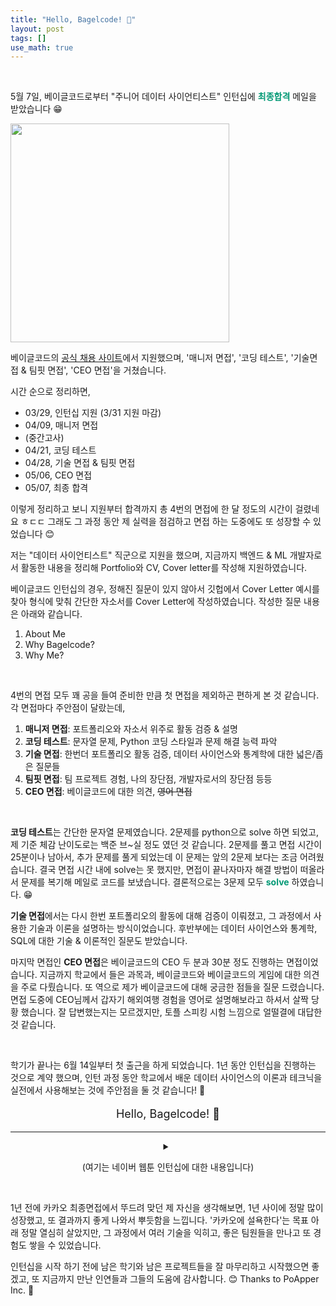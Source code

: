 ```yaml
---
title: "Hello, Bagelcode! 🥯"
layout: post
tags: []
use_math: true
---
```


<br/>

5월 7일, 베이글코드로부터 "주니어 데이터 사이언티스트" 인턴십에 <span style="color: #009874">**최종합격**</span> 메일을 받았습니다 😁

<div class="img-wrapper">
  <img src="{{ "/images/others/bagelcode-accept.png" | relative_url }}" width="350px">
</div>

베이글코드의 [공식 채용 사이트](https://bagelcode.recruiter.co.kr/)에서 지원했으며, '매니저 면접', '코딩 테스트', '기술면접 & 팀핏 면접', 'CEO 면접'을 거쳤습니다.

시간 순으로 정리하면,

- 03/29, 인턴십 지원 (3/31 지원 마감)
- 04/09, 매니저 면접
- (중간고사)
- 04/21, 코딩 테스트
- 04/28, 기술 면접 & 팀핏 면접
- 05/06, CEO 면접
- 05/07, 최종 합격

이렇게 정리하고 보니 지원부터 합격까지 총 4번의 면접에 한 달 정도의 시간이 걸렸네요 ㅎㄷㄷ 그래도 그 과정 동안 제 실력을 점검하고 면접 하는 도중에도 또 성장할 수 있었습니다 😊

저는 "데이터 사이언티스트" 직군으로 지원을 했으며, 지금까지 백엔드 & ML 개발자로서 활동한 내용을 정리해 Portfolio와 CV, Cover letter를 작성해 지원하였습니다. 

베이글코드 인턴십의 경우, 정해진 질문이 있지 않아서 깃헙에서 Cover Letter 예시를 찾아 형식에 맞춰 간단한 자소서를 Cover Letter에 작성하였습니다. 작성한 질문 내용은 아래와 같습니다.

1. About Me
2. Why Bagelcode?
3. Why Me?

<br/>

4번의 면접 모두 꽤 공을 들여 준비한 만큼 첫 면접을 제외하곤 편하게 본 것 같습니다. 각 면접마다 주안점이 달랐는데,

1. **매니저 면접**: 포트폴리오와 자소서 위주로 활동 검증 & 설명
2. **코딩 테스트**: 문자열 문제, Python 코딩 스타일과 문제 해결 능력 파악
3. **기술 면접**: 한번더 포트폴리오 활동 검증, 데이터 사이언스와 통계학에 대한 넓은/좁은  질문들
4. **팀핏 면접**: 팀 프로젝트 경험, 나의 장단점, 개발자로서의 장단점 등등
5. **CEO 면접**: 베이글코드에 대한 의견, ~~영어 면접~~

<br/>

**코딩 테스트**는 간단한 문자열 문제였습니다. 2문제를 python으로 solve 하면 되었고, 제 기준 체감 난이도로는 백준 브~실 정도 였던 것 같습니다. 2문제를 풀고 면접 시간이 25분이나 남아서, 추가 문제를 풀게 되었는데 이 문제는 앞의 2문제 보다는 조금 어려웠습니다. 결국 면접 시간 내에 solve는 못 했지만, 면접이 끝나자마자 해결 방법이 떠올라서 문제를 복기해 메일로 코드를 보냈습니다. 결론적으로는 3문제 모두 <span style="color: #009874">**solve**</span> 하였습니다. 😁

**기술 면접**에서는 다시 한번 포트폴리오의 활동에 대해 검증이 이뤄졌고, 그 과정에서 사용한 기술과 이론을 설명하는 방식이었습니다. 후반부에는 데이터 사이언스와 통계학, SQL에 대한 기술 & 이론적인 질문도 받았습니다.

마지막 면접인 **CEO 면접**은 베이글코드의 CEO 두 분과 30분 정도 진행하는 면접이었습니다. 지금까지 학교에서 들은 과목과, 베이글코드와 베이글코드의 게임에 대한 의견을 주로 다뤘습니다. 또 역으로 제가 베이글코드에 대해 궁금한 점들을 질문 드렸습니다. 면접 도중에 CEO님께서 갑자기 해외여행 경험을 영어로 설명해보라고 하셔서 살짝 당황 했습니다. 잘 답변했는지는 모르겠지만, 토플 스피킹 시험 느낌으로 얼떨결에 대답한 것 같습니다.

<br/>

학기가 끝나는 6월 14일부터 첫 출근을 하게 되었습니다. 1년 동안 인턴십을 진행하는 것으로 계약 했으며, 인턴 과정 동안 학교에서 배운 데이터 사이언스의 이론과 테크닉을 실전에서 사용해보는 것에 주안점을 둘 것 같습니다! 🤩

<div align="center" style="font-size: large">

Hello, Bagelcode! 🥯

</div>

<hr/>

<details class="math-statement" markdown="1">

<summary align="center">

(여기는 네이버 웹툰 인턴십에 대한 내용입니다)

</summary>

<div class="img-wrapper">
  <img src="{{ "/images/others/kakao-fail.png" | relative_url }}" width="350px">
</div>

작년 SES에서 카카오 추천팀의 인턴십에 지원하여, 서류와 ~~악날한~~ 코딩 테스트를 통과하고, 최종 면접까지 갔지만, 안까갑게도 인턴십에 탈락 했었습니다. 😥

최종면접에서 떨어진 후, 실력의 부족함을 뼈저리게 느끼고, PoApper Inc.에서 백엔드 개발자로 참가해 열심히 개발하고 성장했고, 또 컴퓨터공학과 GLP 연구참여와 ML/DL 수업들을 들으며 카카오 인턴십에 설욕하기 위해 1년 동안 정말 많이 노력했습니다.

원래는 카카오 추천팀 인턴십에 다시 지원하려고 했지만, 2대 11의 경쟁률을 보이며 과열 되는 양상을 보여서 카카오 대신 "네이버 웹툰"에 데이터 사이언스 직군으로 지원을 하였습니다. 그리고 네이버 웹툰에 <span style="color: #009874">**최종합격**</span> 하였습니다.

<div class="img-wrapper">
  <img src="{{ "/images/others/naver-webtoon-accept.png" | relative_url }}" width="350px">
</div>

<br/>

네이버 웹툰의 경우, SES 플랫폼이 아닌 네이버 웹툰의 [공식 채용 사이트](https://recruit.webtoonscorp.com/)를 통해 지원했으며, 자소서 문항 역시 네웹 자체 문항이었습니다. 

한번의 면접에서 기술 면접과 코딩 테스트를 동시에 진행했습니다. 2시간 동안 진행 했으며, 1시간 마다 다른 매니저님과 면접을 진행했습니다.

면접 내용은 주로 포트폴리오에 작성한 활동에 대한 검증과 설명, 그리고 인턴십에서 맡고 싶은 업무에 대한 내용이 주를 이뤘습니다. 통계학과 Statistical Learning Model에 대한 질문도 받았는데, 최근에 배운 내용들이라 조금 수월하게 답변했던 것 같습니다. 질문 중 하나로 통계학에 관련된 어떤 명제의 참/거짓을 밝히는 게 있었습니다. 저도 처음 들어보는 명제였는데, 우선 양극단의 케이스부터 사례를 들어 설명을 진행했고, 정확한 답은 아니었지만 면접관 님이 접근법을 아주 만족해 하셨습니다 🤩

코딩 테스트의 경우 1 + 2문제를 풀었는데, 문자열에 대한 문제 2문제와 파이썬 문법에 대한 이해도를 테스트하는 문제를 풀었습니다. 일단 3문제 모두 <span style="color: #009874">**solve**</span> 하였습니다. 😁 사실 운이 좋았던 것도 있는데, 코딩 테스트를 준비하면서 최근에 풀었던 문제의 easy 버전이 나와서 아주 쉽게 해결했습니다. 본래 코딩 테스트에 25분 정도의 시간이 주어지는데 10분만에 문제를 풀어버려서 면접관 님이 신기했다고 하셨습니다. 🤩

운 좋게 네이버 웹툰 인턴십도 <span style="color: #009874">**최종합격**</span> 하였지만, 베이글코드 인턴십과 기간이 겹쳐 많은 고민 끝에 네웹 인턴십을 포기하고 베이글코드로 가게 되었습니다! 🤩

</details>



<br/>

1년 전에 카카오 최종면접에서 뚜드려 맞던 제 자신을 생각해보면, 1년 사이에 정말 많이 성장했고, 또 결과까지 좋게 나와서 뿌듯함을 느낍니다. '카카오에 설욕한다'는 목표 아래 정말 열심히 살았지만, 그 과정에서 여러 기술을 익히고, 좋은 팀원들을 만나고 또 경험도 쌓을 수 있었습니다.

인턴십을 시작 하기 전에 남은 학기와 남은 프로젝트들을 잘 마무리하고 시작했으면 좋겠고, 또 지금까지 만난 인연들과 그들의 도움에 감사합니다. 😊 Thanks to PoApper Inc. 💖